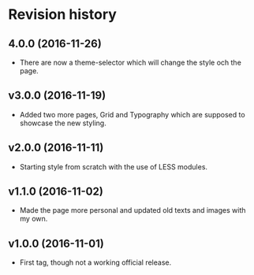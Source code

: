 Revision history
=======================================

4.0.0 (2016-11-26)
---------------------------------------

* There are now a theme-selector which will change the style och the page.

v3.0.0 (2016-11-19)
---------------------------------------

* Added two more pages, Grid and Typography which are supposed
to showcase the new styling.

v2.0.0 (2016-11-11)
---------------------------------------

* Starting style from scratch with the use of LESS modules.

v1.1.0 (2016-11-02)
---------------------------------------

* Made the page more personal and updated old texts and images with my own.

v1.0.0 (2016-11-01)
---------------------------------------

* First tag, though not a working official release.